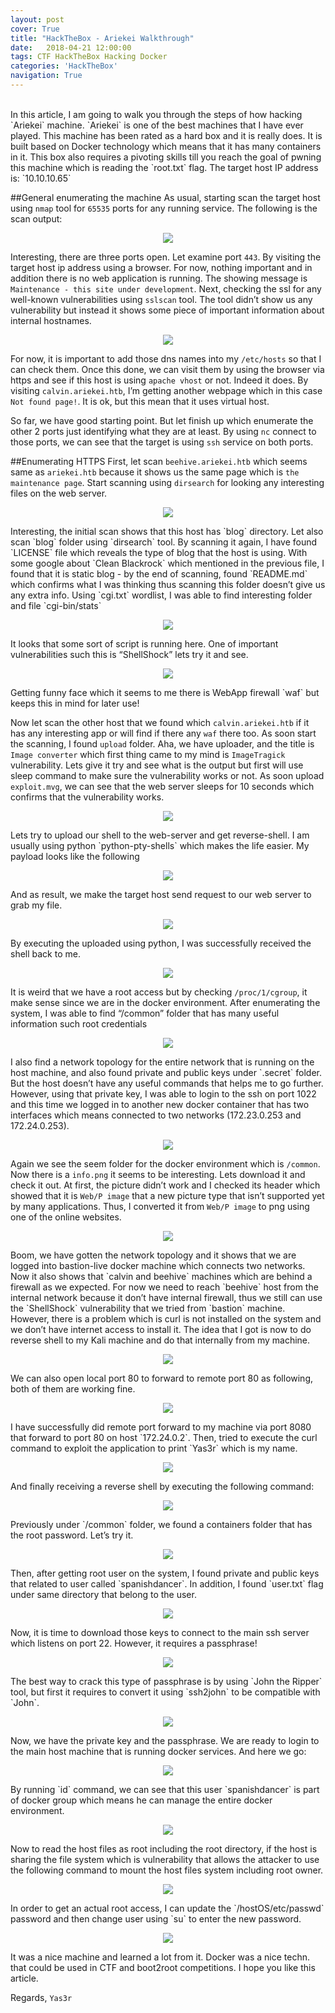 ```yaml
---
layout: post
cover: True
title: "HackTheBox - Ariekei Walkthrough"
date:   2018-04-21 12:00:00
tags: CTF HackTheBox Hacking Docker 
categories: 'HackTheBox'
navigation: True
---
```

<br>
In this article, I am going to walk you through the steps of how hacking `Ariekei` machine. `Ariekei` is one of the best machines that I have ever played. This machine has been rated as a hard box and it is really does. It is built based on Docker technology which means that it has many containers in it. This box also requires a pivoting skills till you reach the goal of pwning this machine which is reading the `root.txt` flag. The target host IP address is: `10.10.10.65`

##General enumerating the machine
As usual, starting scan the target host using `nmap` tool for `65535` ports for any running service. The following is the scan output:
<p align="center">
  <img src="/assets/images/Ariekei/1-nmap.png" />
</p>

Interesting, there are three ports open. Let examine port `443`. By visiting the target host ip address using a browser. For now, nothing important and in addition there is no web application is running. The showing message is `Maintenance - this site under development`. Next, checking the ssl for any well-known vulnerabilities using `sslscan` tool.
The tool didn’t show us any vulnerability but instead it shows some piece of important information about internal hostnames.
<p align="center">
  <img src="/assets/images/Ariekei/2-sslscan.png" />
</p>

For now, it is important to add those dns names into my `/etc/hosts` so that I can check them. Once this done, we can visit them by using the browser via https and see if this host is using `apache vhost` or not. Indeed it does. By visiting `calvin.ariekei.htb`, I’m getting another webpage which in this case `Not found page!`. It is ok, but this mean that it uses virtual host. 

So far, we have good starting point. But let finish up which enumerate the other 2 ports just identifying what they are at least. By using `nc` connect to those ports, we can see that the target is using `ssh` service on both ports.

##Enumerating HTTPS
First, let scan `beehive.ariekei.htb` which seems same as `ariekei.htb` because it shows us the same page which is `the maintenance page`. Start scanning using `dirsearch` for looking any interesting files on the web server.
<p align="center">
  <img src="/assets/images/Ariekei/3-dirsearch.png" />
</p>
Interesting, the initial scan shows that this host has `blog` directory. Let also scan `blog` folder using `dirsearch` tool. By scanning it again, I have found `LICENSE` file which reveals the type of blog that the host is using. With some google about `Clean Blackrock` which mentioned in the previous file, I found that it is static blog - by the end of scanning, found `README.md` which confirms what I was thinking thus scanning this folder doesn’t give us any extra info. Using `cgi.txt` wordlist, I was able to find interesting folder and file `cgi-bin/stats`
<p align="center">
  <img src="/assets/images/Ariekei/4-cgi.png" />
</p>

It looks that some sort of script is running here. One of important vulnerabilities such this is “ShellShock” lets try it and see.
<p align="center">
  <img src="/assets/images/Ariekei/5-waf.png" />
</p>
Getting funny face which it seems to me there is WebApp firewall `waf` but keeps this in mind for later use!

Now let scan the other host that we found which `calvin.ariekei.htb` if it has any interesting app or will find if there any `waf` there too. As soon start the scanning, I found `upload` folder. Aha, we have uploader, and the title is `Image converter` which first thing came to my mind is `ImageTragick` vulnerability. Lets give it try and see what is the output but first will use sleep command to make sure the vulnerability works or not. As soon upload `exploit.mvg`, we can see that the web server sleeps for 10 seconds which confirms that the vulnerability works.
<p align="center">
  <img src="/assets/images/Ariekei/6-ImageTragick.png" />
</p>
Lets try to upload our shell to the web-server and get reverse-shell. I am usually using python `python-pty-shells` which makes the life easier. My payload looks like the following
<p align="center">
  <img src="/assets/images/Ariekei/7-payload.png" />
</p>
And as result, we make the target host send request to our web server to grab my file.
<p align="center">
  <img src="/assets/images/Ariekei/8-webserver.png" />
</p>
By executing the uploaded using python, I was successfully received the shell back to me.
<p align="center">
  <img src="/assets/images/Ariekei/9-python-reverseshell.png" />
</p>

It is weird that we have a root access but by checking `/proc/1/cgroup`, it make sense since we are in the docker environment. After enumerating the system, I was able to find “/common” folder that has many useful information such root credentials
<p align="center">
  <img src="/assets/images/Ariekei/10-ssh access.png" />
</p>
I also find a network topology for the entire network that is running on the host machine, and also found private and public keys under `.secret` folder. But the host doesn’t have any useful commands that helps me to go further. However, using that private key, I was able to login to the ssh on port 1022 and this time we logged in to another new docker container that has two interfaces which means connected to two networks (172.23.0.253 and 172.24.0.253).
<p align="center">
  <img src="/assets/images/Ariekei/11-sshaccess2.png" />
</p>

Again we see the seem folder for the docker environment which is `/common`. Now there is a `info.png` it seems to be interesting. Lets download it and check it out. At first, the picture didn’t work and I checked its header which showed that it is `Web/P image` that a new picture type that isn’t supported yet by many applications. Thus, I converted it from `Web/P image` to png using one of the online websites.
<p align="center">
  <img src="/assets/images/Ariekei/12-net-topology.png" />
</p>
Boom, we have gotten the network topology and it shows that we are logged into bastion-live docker machine which connects two networks. Now it also shows that `calvin and beehive` machines which are  behind a firewall as we expected. For now we need to reach `beehive` host from the internal network because it don’t have internal firewall, thus we still can use the `ShellShock` vulnerability that we tried from `bastion` machine. However, there is a problem which is curl is not installed on the system and we don’t have internet access to install it. The idea that I got is now to do reverse shell to my Kali machine and do that internally from my machine.
<p align="center">
  <img src="/assets/images/Ariekei/13-remote-port-forward.png" />
</p>
We can also open local port 80 to forward to remote port 80 as following, both of them are working fine.
<p align="center">
  <img src="/assets/images/Ariekei/14-local-port-forward.png" />
</p>
I have successfully did remote port forward to my machine via port 8080 that forward to port 80 on host `172.24.0.2`. Then, tried to execute the curl command to exploit the application to print `Yas3r` which is my name.
<p align="center">
  <img src="/assets/images/Ariekei/15-shellshock-payload.png" />
</p>

And finally receiving a reverse shell by executing the following command:
<p align="center">
  <img src="/assets/images/Ariekei/16-shellshock-reverseshell.png" />
</p>
Previously under `/common` folder, we found a containers folder that has the root password. Let’s try it.
<p align="center">
  <img src="/assets/images/Ariekei/17-found-pass.png" />
</p>
Then, after getting root user on the system, I found private and public keys that related to user called `spanishdancer`. In addition, I found `user.txt` flag under same directory that belong to the user.
<p align="center">
  <img src="/assets/images/Ariekei/18-user-flag.png" />
</p>
Now, it is time to download those keys to connect to the main ssh server which listens on port 22. However, it requires a passphrase!
<p align="center">
  <img src="/assets/images/Ariekei/19-passphrase.png" />
</p>
The best way to crack this type of passphrase is by using `John the Ripper` tool, but first it requires to convert it using `ssh2john` to be compatible with `John`.
<p align="center">
  <img src="/assets/images/Ariekei/20-ssh2john.png" />
</p>
Now, we have the private key and the passphrase. We are ready to login to the main host machine that is running docker services. And here we go:
<p align="center">
  <img src="/assets/images/Ariekei/21-sshaccess.png" />
</p>
By running `id` command, we can see that this user `spanishdancer` is part of docker group which means he can manage the entire docker environment.
<p align="center">
  <img src="/assets/images/Ariekei/22-docker.png" />
</p>
Now to read the host files as root including the root directory, if the host is sharing the file system which is vulnerability that allows the attacker to use the following command to mount the host files system including root owner.
<p align="center">
  <img src="/assets/images/Ariekei/23-docker-privesc.png" />
</p>
In order to get an actual root access, I can update the `/hostOS/etc/passwd` password and then change user using `su` to enter the new password.
<p align="center">
  <img src="/assets/images/Ariekei/24-root-access.png" />
</p>

It was a nice machine and learned a lot from it. Docker was a nice techn. that could be used in CTF and boot2root competitions. I hope you like this article.

Regards,
`Yas3r`
